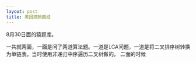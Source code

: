 ```yaml
---
layout: post
title: 美团酒旅面经
---
```


8月30日面的猿题库。

一共就两面，一面是问了两道算法题。一道是LCA问题，一道是将二叉排序树转换为单链表。当时使用非递归中序遍历二叉树做的。
二面的时候